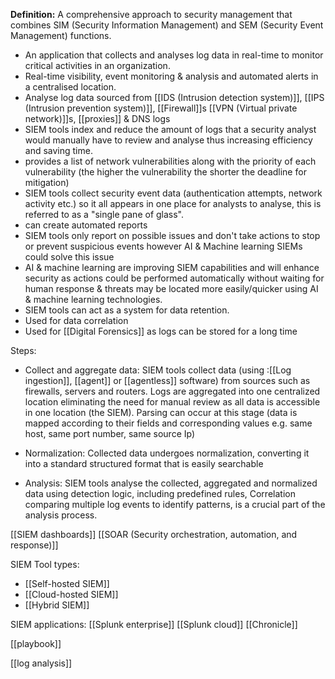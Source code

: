 **Definition:**
 A comprehensive approach to security management that combines SIM (Security Information Management) and SEM (Security Event Management) functions.

- An application that collects and analyses log data in real-time to monitor critical activities in an organization. 
- Real-time visibility, event monitoring & analysis and automated alerts in a centralised location. 
- Analyse log data sourced from [[IDS (Intrusion detection system)]], [[IPS (Intrusion prevention system)]], [[Firewall]]s [[VPN (Virtual private network)]]s, [[proxies]] & DNS logs 
- SIEM tools index and reduce the amount of logs that a security analyst would manually have to review and analyse thus increasing efficiency and saving time. 
- provides a list of network vulnerabilities along with the priority of each vulnerability (the higher the vulnerability the shorter the deadline for mitigation)
- SIEM tools collect security event data (authentication attempts, network activity etc.) so it all appears in one place for analysts to analyse, this is referred to as a "single pane of glass".
- can create automated reports
- SIEM tools only report on possible issues and don't take actions to stop or prevent suspicious events however AI & Machine learning SIEMs could solve this issue
- AI & machine learning are improving SIEM capabilities and will enhance security as actions could be performed automatically without waiting for human response & threats may be located more easily/quicker using AI & machine learning technologies.
- SIEM tools can act as a system for data retention.
- Used for data correlation
- Used for [[Digital Forensics]] as logs can be stored for a long time

Steps:
- Collect and aggregate data: SIEM tools collect data (using :[[Log ingestion]], [[agent]] or [[agentless]] software) from sources such as firewalls, servers and routers. Logs are aggregated into one centralized location eliminating the need for manual review as all data is accessible in one location (the SIEM). Parsing can occur at this stage (data is mapped according to their fields and corresponding values e.g. same host, same port number, same source Ip)
  
- Normalization: Collected data undergoes normalization, converting it into a standard structured format that is easily searchable 
  
- Analysis: SIEM tools analyse the collected, aggregated and normalized data using detection logic, including predefined rules, Correlation comparing multiple log events to identify patterns, is a crucial part of the analysis process.
  
[[SIEM dashboards]]
[[SOAR (Security orchestration, automation, and response)]]

SIEM Tool types:
- [[Self-hosted SIEM]]
- [[Cloud-hosted SIEM]] 
- [[Hybrid SIEM]]

SIEM applications:
[[Splunk enterprise]]
[[Splunk cloud]]
[[Chronicle]]

[[playbook]]

[[log analysis]]